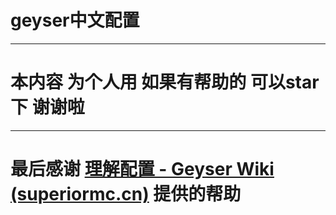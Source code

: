 # geyser中文配置

--------------------
# 本内容 为个人用 如果有帮助的 可以star下 谢谢啦
--------------------
# 最后感谢 [理解配置 - Geyser Wiki (superiormc.cn)](https://geyser.superiormc.cn/user-guide/li-jie-pei-zhi) 提供的帮助
